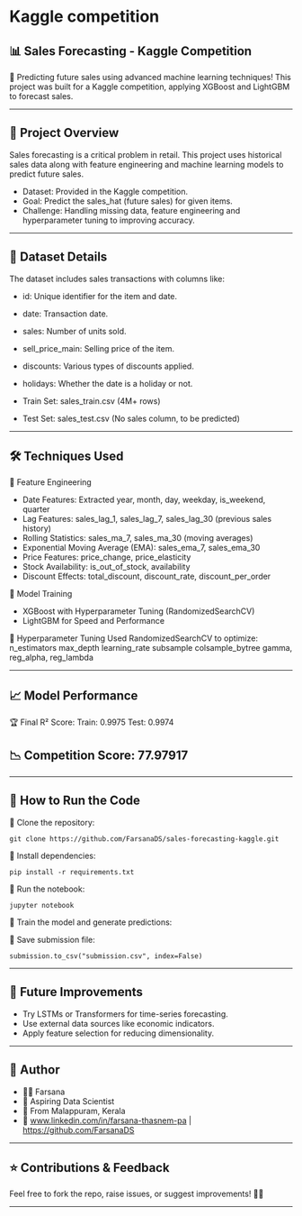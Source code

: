 # Kaggle competition
## 📊 Sales Forecasting - Kaggle Competition

🚀 Predicting future sales using advanced machine learning techniques! This project was built for a Kaggle competition, applying XGBoost and LightGBM to forecast sales.

---

## 📌 Project Overview

Sales forecasting is a critical problem in retail. This project uses historical sales data along with feature engineering and machine learning models to predict future sales.

- Dataset: Provided in the Kaggle competition.
- Goal: Predict the sales_hat (future sales) for given items.
- Challenge: Handling missing data, feature engineering and hyperparameter tuning to improving accuracy.

---

## 📂 Dataset Details

The dataset includes sales transactions with columns like:
- id: Unique identifier for the item and date.
- date: Transaction date.
- sales: Number of units sold.
- sell_price_main: Selling price of the item.
- discounts: Various types of discounts applied.
- holidays: Whether the date is a holiday or not.

- Train Set: sales_train.csv (4M+ rows)
- Test Set: sales_test.csv (No sales column, to be predicted)

---

## 🛠 Techniques Used

⿡ Feature Engineering

- Date Features: Extracted year, month, day, weekday, is_weekend, quarter
- Lag Features: sales_lag_1, sales_lag_7, sales_lag_30 (previous sales history)
- Rolling Statistics: sales_ma_7, sales_ma_30 (moving averages)
- Exponential Moving Average (EMA): sales_ema_7, sales_ema_30
- Price Features: price_change, price_elasticity
- Stock Availability: is_out_of_stock, availability
- Discount Effects: total_discount, discount_rate, discount_per_order

⿢ Model Training

- XGBoost with Hyperparameter Tuning (RandomizedSearchCV)
- LightGBM for Speed and Performance

⿣ Hyperparameter Tuning
Used RandomizedSearchCV to optimize:
n_estimators
max_depth
learning_rate
subsample
colsample_bytree
gamma, reg_alpha, reg_lambda

---

## 📈 Model Performance

🏆 Final R² Score:
Train: 0.9975
Test: 0.9974

## 📉 Competition Score: 77.97917

---

## 📌 How to Run the Code

⿡ Clone the repository:

`git clone https://github.com/FarsanaDS/sales-forecasting-kaggle.git`

⿢ Install dependencies:

`pip install -r requirements.txt`

⿣ Run the notebook:

`jupyter notebook`

⿤ Train the model and generate predictions:

⿥ Save submission file:

`submission.to_csv("submission.csv", index=False)`

---

## 🚀 Future Improvements

- Try LSTMs or Transformers for time-series forecasting.
- Use external data sources like economic indicators.
- Apply feature selection for reducing dimensionality.

---

## 📝 Author

- 👩‍💻 Farsana
- 💼 Aspiring Data Scientist
- 📌 From Malappuram, Kerala
- 🔗 www.linkedin.com/in/farsana-thasnem-pa | https://github.com/FarsanaDS

---

## ⭐ Contributions & Feedback

Feel free to fork the repo, raise issues, or suggest improvements! 🚀🔥

---


